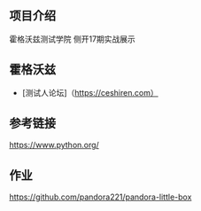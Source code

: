 ## 项目介绍
霍格沃兹测试学院 侧开17期实战展示

## 霍格沃兹
- [测试人论坛]（https://ceshiren.com）

## 参考链接
https://www.python.org/

## 作业

https://github.com/pandora221/pandora-little-box